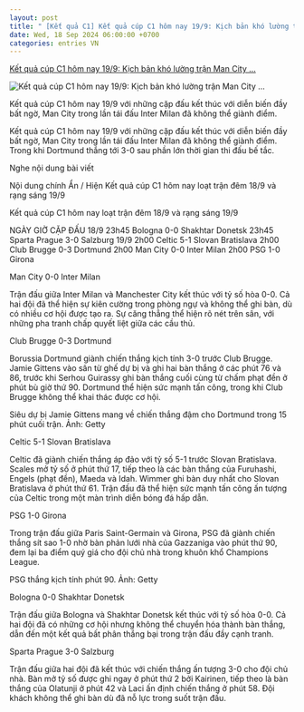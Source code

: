 ```yaml
---
layout: post
title: " [Kết quả C1] Kết quả cúp C1 hôm nay 19/9: Kịch bản khó lường trận Man City ..."
date: Wed, 18 Sep 2024 06:00:00 +0700
categories: entries VN
---
```

[Kết quả cúp C1 hôm nay 19/9: Kịch bản khó lường trận Man City ...](https://thethao247.vn/72-ket-qua-cup-c1-hom-nay-19-9-kich-ban-kho-luong-tran-man-city-dortmund-d342343.html)

![Kết quả cúp C1 hôm nay 19/9: Kịch bản khó lường trận Man City ...](https://cdn-img.thethao247.vn/storage/files/hungtm/social-thumb/2024/09/19/1-1726694659-042931avatar.jpg)

Kết quả cúp C1 hôm nay 19/9 với những cặp đấu kết thúc với diễn biến đầy bất ngờ, Man City trong lần tái đấu Inter Milan đã không thể giành điểm.

Kết quả cúp C1 hôm nay 19/9 với những cặp đấu kết thúc với diễn biến đầy bất ngờ, Man City trong lần tái đấu Inter Milan đã không thể giành điểm. Trong khi Dortmund thắng tới 3-0 sau phần lớn thời gian thi đấu bế tắc.

Nghe nội dung bài viết

Nội dung chính Ẩn / Hiện Kết quả cúp C1 hôm nay loạt trận đêm 18/9 và rạng sáng 19/9

Kết quả cúp C1 hôm nay loạt trận đêm 18/9 và rạng sáng 19/9

NGÀY GIỜ CẶP ĐẤU 18/9 23h45 Bologna 0-0 Shakhtar Donetsk 23h45 Sparta Prague 3-0 Salzburg 19/9 2h00 Celtic 5-1 Slovan Bratislava 2h00 Club Brugge 0-3 Dortmund 2h00 Man City 0-0 Inter Milan 2h00 PSG 1-0 Girona

Man City 0-0 Inter Milan

Trận đấu giữa Inter Milan và Manchester City kết thúc với tỷ số hòa 0-0. Cả hai đội đã thể hiện sự kiên cường trong phòng ngự và không thể ghi bàn, dù có nhiều cơ hội được tạo ra. Sự căng thẳng thể hiện rõ nét trên sân, với những pha tranh chấp quyết liệt giữa các cầu thủ.

Club Brugge 0-3 Dortmund

Borussia Dortmund giành chiến thắng kịch tính 3-0 trước Club Brugge. Jamie Gittens vào sân từ ghế dự bị và ghi hai bàn thắng ở các phút 76 và 86, trước khi Serhou Guirassy ghi bàn thắng cuối cùng từ chấm phạt đền ở phút bù giờ thứ 90. Dortmund thể hiện sức mạnh tấn công, trong khi Club Brugge không thể khai thác được cơ hội.

Siêu dự bị Jamie Gittens mang về chiến thắng đậm cho Dortmund trong 15 phút cuối trận. Ảnh: Getty

Celtic 5-1 Slovan Bratislava

Celtic đã giành chiến thắng áp đảo với tỷ số 5-1 trước Slovan Bratislava. Scales mở tỷ số ở phút thứ 17, tiếp theo là các bàn thắng của Furuhashi, Engels (phạt đền), Maeda và Idah. Wimmer ghi bàn duy nhất cho Slovan Bratislava ở phút thứ 61. Trận đấu đã thể hiện sức mạnh tấn công ấn tượng của Celtic trong một màn trình diễn bóng đá hấp dẫn.

PSG 1-0 Girona

Trong trận đấu giữa Paris Saint-Germain và Girona, PSG đã giành chiến thắng sít sao 1-0 nhờ bàn phản lưới nhà của Gazzaniga vào phút thứ 90, đem lại ba điểm quý giá cho đội chủ nhà trong khuôn khổ Champions League.

PSG thắng kịch tính phút 90. Ảnh: Getty

Bologna 0-0 Shakhtar Donetsk

Trận đấu giữa Bologna và Shakhtar Donetsk kết thúc với tỷ số hòa 0-0. Cả hai đội đã có những cơ hội nhưng không thể chuyển hóa thành bàn thắng, dẫn đến một kết quả bất phân thắng bại trong trận đấu đầy cạnh tranh.

Sparta Prague 3-0 Salzburg

Trận đấu giữa hai đội đã kết thúc với chiến thắng ấn tượng 3-0 cho đội chủ nhà. Bàn mở tỷ số được ghi ngay ở phút thứ 2 bởi Kairinen, tiếp theo là bàn thắng của Olatunji ở phút 42 và Laci ấn định chiến thắng ở phút 58. Đội khách không thể ghi bàn dù đã nỗ lực trong suốt trận đấu.


